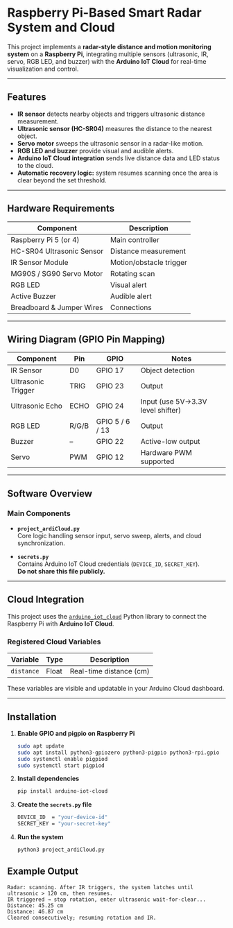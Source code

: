 # Raspberry Pi-Based Smart Radar System and Cloud

This project implements a **radar-style distance and motion monitoring system** on a **Raspberry Pi**, integrating multiple sensors (ultrasonic, IR, servo, RGB LED, and buzzer) with the **Arduino IoT Cloud** for real-time visualization and control.

---

## Features

- **IR sensor** detects nearby objects and triggers ultrasonic distance measurement.  
- **Ultrasonic sensor (HC-SR04)** measures the distance to the nearest object.  
- **Servo motor** sweeps the ultrasonic sensor in a radar-like motion.  
- **RGB LED and buzzer** provide visual and audible alerts.  
- **Arduino IoT Cloud integration** sends live distance data and LED status to the cloud.  
- **Automatic recovery logic:** system resumes scanning once the area is clear beyond the set threshold.

---

## Hardware Requirements

| Component | Description |
|------------|--------------|
| Raspberry Pi 5 (or 4) | Main controller |
| HC-SR04 Ultrasonic Sensor | Distance measurement |
| IR Sensor Module | Motion/obstacle trigger |
| MG90S / SG90 Servo Motor | Rotating scan |
| RGB LED | Visual alert |
| Active Buzzer | Audible alert |
| Breadboard & Jumper Wires | Connections |

---

## Wiring Diagram (GPIO Pin Mapping)

| Component | Pin | GPIO | Notes |
|------------|-----|------|-------|
| IR Sensor | D0 | GPIO 17 | Object detection |
| Ultrasonic Trigger | TRIG | GPIO 23 | Output |
| Ultrasonic Echo | ECHO | GPIO 24 | Input (use 5V→3.3V level shifter) |
| RGB LED | R/G/B | GPIO 5 / 6 / 13 | Output |
| Buzzer | – | GPIO 22 | Active-low output |
| Servo | PWM | GPIO 12 | Hardware PWM supported |

---

## Software Overview

### Main Components
- **`project_ardiCloud.py`**  
  Core logic handling sensor input, servo sweep, alerts, and cloud synchronization.

- **`secrets.py`**  
  Contains Arduino IoT Cloud credentials (`DEVICE_ID`, `SECRET_KEY`).  
  **Do not share this file publicly.**

---

## Cloud Integration

This project uses the [`arduino_iot_cloud`](https://github.com/arduino/arduino-iot-cloud-py) Python library to connect the Raspberry Pi with **Arduino IoT Cloud**.

### Registered Cloud Variables
| Variable | Type | Description |
|-----------|------|-------------|
| `distance` | Float | Real-time distance (cm) |

These variables are visible and updatable in your Arduino Cloud dashboard.

---

## Installation

1. **Enable GPIO and pigpio on Raspberry Pi**
   ```bash
   sudo apt update
   sudo apt install python3-gpiozero python3-pigpio python3-rpi.gpio
   sudo systemctl enable pigpiod
   sudo systemctl start pigpiod
2. **Install dependencies**
    ```bash
    pip install arduino-iot-cloud
3. **Create the `secrets.py` file**
    ```bash
    DEVICE_ID  = "your-device-id"
    SECRET_KEY = "your-secret-key"
4. **Run the system**
    ```bash
    python3 project_ardiCloud.py
## Example Output
    Radar: scanning. After IR triggers, the system latches until ultrasonic > 120 cm, then resumes.
    IR triggered → stop rotation, enter ultrasonic wait-for-clear...
    Distance: 45.25 cm
    Distance: 46.87 cm
    Cleared consecutively; resuming rotation and IR.
